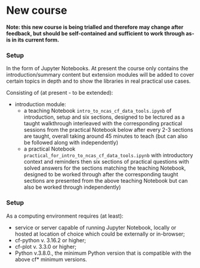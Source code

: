 # New course

**Note: this new course is being trialled and therefore may change after feedback, but should be
self-contained and sufficient to work through as-is in its current form.**

### Setup

In the form of Jupyter Notebooks. At present the course only contains the introduction/summary
content but extension modules will be added to cover certain topics in depth and to show the
libraries in real practical use cases.

Consisting of (at present - to be extended):

* introduction module:
  * a teaching Notebook `intro_to_ncas_cf_data_tools.ipynb`
    of introduction, setup and six sections, designed to be lectured as a taught
    walkthrough interleaved with the corresponding practical sessions from the practical
    Notebook below after every 2-3 sections are taught, overall taking around 45 minutes to teach
    (but can also be followed along with independently)
  * a practical Notebook `practical_for_intro_to_ncas_cf_data_tools.ipynb`  with
     introductory context and reminders then six sections of practical questions with solved answers
     for the sections matching the teaching Notebook, designed to be worked through after the
     corresponding taught sections are presented from the above teaching
     Notebook but can also be worked through independently)


### Setup

As a computing environment requires (at least):

* service or server capable of running Jupyter Notebook, locally or hosted at location of choice
  which could be externally or in-browser;
* cf-python v. 3.16.2 or higher;
* cf-plot v. 3.3.0 or higher;
* Python v.3.8.0., the minimum Python version that is compatible with the above cf* minimum versions.
